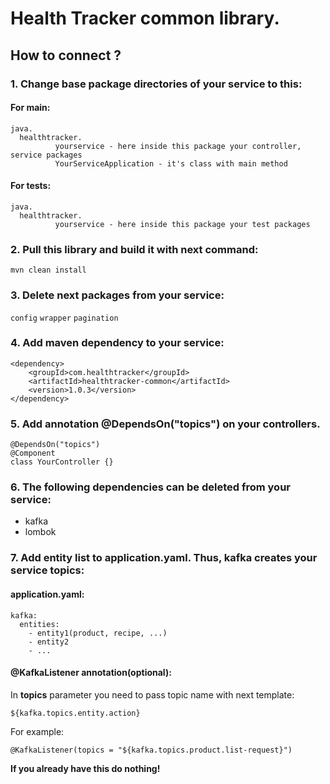 # Health Tracker common library.
## How to connect ?
### 1. Change base package directories of your service to this:

#### For main:
```
java.
  healthtracker.
          yourservice - here inside this package your controller, service packages
          YourServiceApplication - it's class with main method
```
#### For tests:
```
java.
  healthtracker.
          yourservice - here inside this package your test packages
```
### 2. Pull this library and build it with next command:

`mvn clean install`
### 3. Delete next packages from your service:

`config`
`wrapper`
`pagination`

### 4. Add maven dependency to your service:

```
<dependency>  
    <groupId>com.healthtracker</groupId>  
    <artifactId>healthtracker-common</artifactId>  
    <version>1.0.3</version>  
</dependency>
```
### 5. Add annotation @DependsOn("topics") on your controllers.

```
@DependsOn("topics")
@Component
class YourController {}
```

### 6. The following dependencies can be deleted from your service:

- kafka
- lombok

### 7. Add entity list to application.yaml. Thus, kafka creates your service topics:

#### application.yaml:
```
kafka:
  entities:
    - entity1(product, recipe, ...)
    - entity2
    - ...
```
#### @KafkaListener annotation(optional):
In **topics** parameter you need to pass topic name with next template:

`${kafka.topics.entity.action}`

For example:
```
@KafkaListener(topics = "${kafka.topics.product.list-request}")
```
**If you already have this do nothing!**
